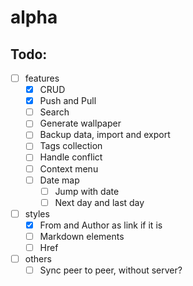 # alpha


## Todo:

- [ ] features
  - [x] CRUD
  - [x] Push and Pull
  - [ ] Search
  - [ ] Generate wallpaper
  - [ ] Backup data, import and export
  - [ ] Tags collection
  - [ ] Handle conflict
  - [ ] Context menu
  - [ ] Date map
    - [ ] Jump with date
    - [ ] Next day and last day
- [ ] styles
  - [x] From and Author as link if it is
  - [ ] Markdown elements
  - [ ] Href
- [ ] others
  - [ ] Sync peer to peer, without server?
